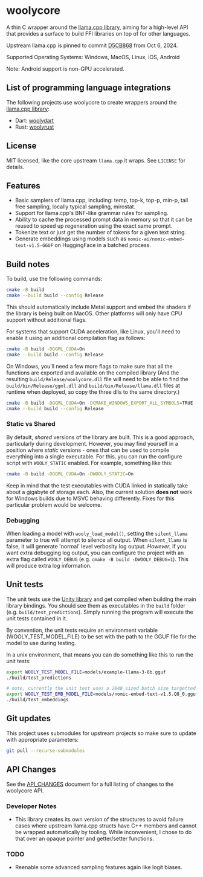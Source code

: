 # woolycore

A thin C wrapper around the [llama.cpp library](https://github.com/ggerganov/llama.cpp), aiming for a high-level
API that provides a surface to build FFI libraries on top of for other languages.

Upstream llama.cpp is pinned to commit 
[D5CB868](https://github.com/ggerganov/llama.cpp/releases/tag/b3889)
from Oct 6, 2024.

Supported Operating Systems: Windows, MacOS, Linux, iOS, Android 

Note: Android support is non-GPU accelerated.


## List of programming language integrations

The following projects use woolycore to create wrappers around the
[llama.cpp library](https://github.com/ggerganov/llama.cpp):

* Dart: [woolydart](https://github.com/tbogdala/woolydart)
* Rust: [woolyrust](https://github.com/tbogdala/woolyrust)


## License

MIT licensed, like the core upstream `llama.cpp` it wraps. See `LICENSE` for details.


## Features

* Basic samplers of llama.cpp, including: temp, top-k, top-p, min-p, tail free sampling, locally typical sampling, mirostat.
* Support for llama.cpp's BNF-like grammar rules for sampling.
* Ability to cache the processed prompt data in memory so that it can be reused to speed up regeneration using the exact same prompt.
* Tokenize text or just get the number of tokens for a given text string.
* Generate embeddings using models such as `nomic-ai/nomic-embed-text-v1.5-GGUF` on HuggingFace in a batched process.


## Build notes

To build, use the following commands:

```bash
cmake -B build
cmake --build build --config Release
```

This should automatically include Metal support and embed the shaders if the library is being built on MacOS. Other
platforms will only have CPU support without additional flags.

For systems that support CUDA acceleration, like Linux, you'll need to enable it using an additional compilation flag
as follows:

```bash
cmake -B build -DGGML_CUDA=On 
cmake --build build --config Release
```

On Windows, you'll need a few more flags to make sure that all the functions are exported and
available on the compiled library (And the resulting `build/Release/woolycore.dll` file will
need to be able to find the `build/bin/Release/ggml.dll` and `build/bin/Release/llama.dll` files
at runtime when deployed, so copy the three dlls to the same directory.)

```bash
cmake -B build -DGGML_CUDA=On -DCMAKE_WINDOWS_EXPORT_ALL_SYMBOLS=TRUE 
cmake --build build --config Release
```

### Static vs Shared

By default, *shared* versions of the library are built. This is a good approach, particularly during
development. However, you may find yourself in a position where *static* versions - ones that can
be used to compile everything into a single executable. For this, you can run the configure script
with `WOOLY_STATIC` enabled. For example, something like this:

```bash
cmake -B build -DGGML_CUDA=On -DWOOLY_STATIC=On
```

Keep in mind that the test executables with CUDA linked in statically take about a gigabyte of storage each.
Also, the current solution **does not** work for Windows builds due to MSVC behaving differently. Fixes
for this particular problem would be welcome.


### Debugging

When loading a model with `wooly_load_model()`, setting the `silent_llama` parameter to true will attempt
to silence all output. When `silent_llama` is false, it will generate 'normal' level verbosity
log output. *However*, if you want extra debugging log output, you can configure the project
with an extra flag called `WOOLY_DEBUG` (e.g. `cmake -B build -DWOOLY_DEBUG=1`). This will
produce extra log information.


## Unit tests

The unit tests use the [Unity library](https://github.com/ThrowTheSwitch/Unity) 
and get compiled when building the main library bindings. You should see them as executables
in the `build` folder (e.g. `build/test_predictions`). Simply running the program will execute the
unit tests contained in it. 

By convention, the unit tests require an environment variable (WOOLY_TEST_MODEL_FILE) to be set 
with the path to the GGUF file for the model to use during testing.

In a unix environment, that means you can do something like this to run the unit tests:

```bash
export WOOLY_TEST_MODEL_FILE=models/example-llama-3-8b.gguf
./build/test_predictions

# note, currently the unit test uses a 2048 sized batch size targetted towards this particular model
export WOOLY_TEST_EMB_MODEL_FILE=models/nomic-embed-text-v1.5.Q8_0.gguf
./build/test_embeddings
```


## Git updates

This project uses submodules for upstream projects so make sure to update with appropriate parameters:

```bash
git pull --recurse-submodules
```


## API Changes

See the [API_CHANGES](API_CHANGES.md) document for a full listing of changes to the woolycore
API.


### Developer Notes

*   This library creates its own version of the structures to avoid failure cases where upstream
    llama.cpp structs have C++ members and cannot be wrapped automatically by tooling. While 
    inconvenient, I chose to do that over an opaque pointer and getter/setter functions.


### TODO

* Reenable some advanced sampling features again like logit biases.
